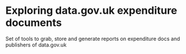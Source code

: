 # Exploring data.gov.uk expenditure documents
Set of tools to grab, store and generate reports on expenditure docs and publishers of data.gov.uk
